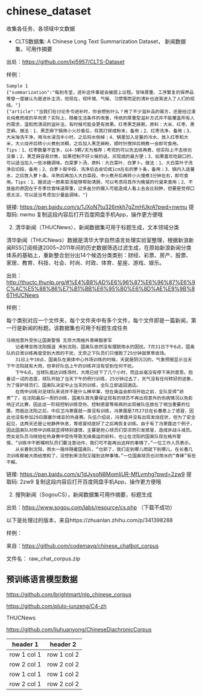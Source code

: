 # chinese_dataset

收集各任务，各领域中文数据


- CLTS数据集: A Chinese Long Text Summarization Dataset， 新闻数据集，可用作摘要

出处：https://github.com/lxj5957/CLTS-Dataset

样例：

```
Sample 1
{"summarization":"每到冬至，进补这件事就会被提上议程。甘味厚重、工序繁复的保养品等曾一度被认为是进补主流，但现在，视环境、气候、习惯等而定的清补也逐渐进入了人们的视线。"}
{"article":"当我们在讨论冬令进补时，你会想到什么？用了不少滋补品的膏方，还是经过漫长炖煮而成的羊肉煲？实际上，随着生活条件的改善，传统的厚重型滋补方式并不能覆盖所有人的需求，温和而清润的滋补法，有时候可能会更有效果。红枣黑芝麻粥，原料：大米、红枣、黑芝麻。做法：1、黑芝麻下锅用小火炒香后，将其打碎成粉末，备用；2、红枣洗净，备用；3、大米淘洗干净，用冷水浸泡半小时，之后将水倒掉；4、锅里加入足量的冷水，放入红枣和大米，大火烧开后转小火煮到浓稠，之后加入黑芝麻粉，顺时针搅拌后稍煮一会即可食用。Tips：1、红枣数量不宜多，以4-5颗/天为推荐；考究的可以先去核再煮，但实际上不去核也没事；2、黑芝麻容易炒焦，如果控制不好火候的话，买现成的最方便；3、如果喜欢吃甜口的，可以适当加入一些冰糖调味。白菜萝卜汤，原料：大白菜叶、白萝卜。做法：1、大白菜叶子洗净后切段，备用；2、白萝卜取中段，洗净后去皮切成1cm左右的萝卜条，备用；3、锅内入适量水，之后放入萝卜条，半熟后再加入大白菜段，中火煮开后再转小火慢煮3分钟左右，即可食用。Tips：1、据说这一款素菜汤能够帮助清肠，可以考虑将其作为晚餐的代餐来食用；2、不放盐的原因在于冬季饮食味道厚重，过多盐分的摄入可能造成人看上去会比较肿，但要是觉得口感太淡，可以适当考虑加少量盐调味。"}
```

链接: https://pan.baidu.com/s/1JXoN7tu326mkh7gZmHUkrA?pwd=nwmu 提取码: nwmu 复制这段内容后打开百度网盘手机App，操作更方便哦


2. 清华新闻（THUCNews），新闻数据集可用于标题生成，文本领域分类

清华新闻（THUCNews）数据是清华大学自然语言处理实验室整理，根据新浪新闻RSS订阅频道2005~2011年间的历史数据筛选过滤生成，在原始新浪新闻分类体系的基础上，重新整合划分出14个候选分类类别：财经、彩票、房产、股票、家居、教育、科技、社会、时尚、时政、体育、星座、游戏、娱乐。

出处： http://thuctc.thunlp.org/#%E4%B8%AD%E6%96%87%E6%96%87%E6%9C%AC%E5%88%86%E7%B1%BB%E6%95%B0%E6%8D%AE%E9%9B%86THUCNews

样例：

每个类别对应一个文件夹，每个文件夹中有多个文件，每个文件即是一篇新闻，第一行是新闻的标题。该数据集也可用于标题生成任务

```
马晓旭意外受伤让国奥警惕 无奈大雨格外青睐殷家军
　　记者傅亚雨沈阳报道 来到沈阳，国奥队依然没有摆脱雨水的困扰。7月31日下午6点，国奥队的日常训练再度受到大雨的干扰，无奈之下队员们只慢跑了25分钟就草草收场。
　　31日上午10点，国奥队在奥体中心外场训练的时候，天就是阴沉沉的，气象预报显示当天下午沈阳就有大雨，但幸好队伍上午的训练并没有受到任何干扰。
　　下午6点，当球队抵达训练场时，大雨已经下了几个小时，而且丝毫没有停下来的意思。抱着试一试的态度，球队开始了当天下午的例行训练，25分钟过去了，天气没有任何转好的迹象，为了保护球员们，国奥队决定中止当天的训练，全队立即返回酒店。
　　在雨中训练对足球队来说并不是什么稀罕事，但在奥运会即将开始之前，全队变得“娇贵”了。在沈阳最后一周的训练，国奥队首先要保证现有的球员不再出现意外的伤病情况以免影响正式比赛，因此这一阶段控制训练受伤、控制感冒等疾病的出现被队伍放在了相当重要的位置。而抵达沈阳之后，中后卫冯萧霆就一直没有训练，冯萧霆是7月27日在长春患上了感冒，因此也没有参加29日跟塞尔维亚的热身赛。队伍介绍说，冯萧霆并没有出现发烧症状，但为了安全起见，这两天还是让他静养休息，等感冒彻底好了之后再恢复训练。由于有了冯萧霆这个例子，因此国奥队对雨中训练就显得特别谨慎，主要是担心球员们受凉而引发感冒，造成非战斗减员。而女足队员马晓旭在热身赛中受伤导致无缘奥运的前科，也让在沈阳的国奥队现在格外警惕，“训练中不断嘱咐队员们要注意动作，我们可不能再出这样的事情了。”一位工作人员表示。
　　从长春到沈阳，雨水一路伴随着国奥队，“也邪了，我们走到哪儿雨就下到哪儿，在长春几次训练都被大雨给搅和了，没想到来沈阳又碰到这种事情。”一位国奥球员也对雨水的“青睐”有些不解。

```

链接: https://pan.baidu.com/s/1dJysoN8MomIiUR-MfLvmhg?pwd=2zw9 提取码: 2zw9 复制这段内容后打开百度网盘手机App，操作更方便哦


2. 搜狗新闻（SogouCS），新闻数据集可用作摘要，标题生成

出处：https://www.sogou.com/labs/resource/cs.php （下载不成功）

以下是处理过的版本，来自https://zhuanlan.zhihu.com/p/341398288

样例：



来自：https://github.com/codemayq/chinese_chatbot_corpus

文件名： raw_chat_corpus.zip


## 预训练语言模型数据

https://github.com/brightmart/nlp_chinese_corpus

https://github.com/pluto-junzeng/C4-zh


THUCNews 

https://github.com/liuhuanyong/ChineseDiachronicCorpus



header 1 | header 2
---|---
row 1 col 1 | row 1 col 2
row 2 col 1 | row 2 col 2
row 1 col 1 | row 1 col 2
row 2 col 1 | row 2 col 2



## 
